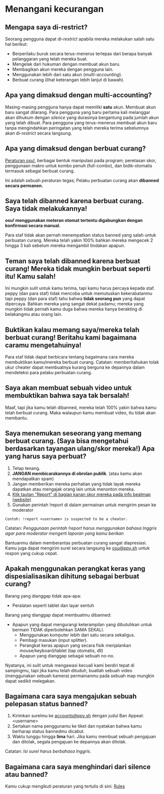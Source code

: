 # Menangani kecurangan

## Mengapa saya di-restrict?

Seorang pengguna dapat di-*restrict* apabila mereka melakukan salah satu hal berikut:

- Berperilaku buruk secara terus-menerus terlepas dari berapa banyak pelanggaran yang telah mereka buat.
- Mengelak dari hukuman dengan membuat akun baru.
- Membagikan akun mereka dengan pengguna lain.
- Menggunakan lebih dari satu akun (*multi-accounting*).
- Berbuat curang (lihat keterangan lebih lanjut di bawah).

## Apa yang dimaksud dengan multi-accounting?

Masing-masing pengguna hanya dapat memiliki **satu** akun. Membuat akun baru sangat dilarang. Para pengguna yang baru pertama kali melanggar akan dihukum dengan *silence* yang durasinya bergantung pada jumlah akun yang telah dibuat. Para pengguna yang terus-menerus membuat akun baru tanpa mengindahkan peringatan yang telah mereka terima sebelumnya akan di-*restrict* secara langsung.

## Apa yang dimaksud dengan berbuat curang?

[Peraturan osu!](/wiki/Rules), berbagai bentuk manipulasi pada program; peretasan skor, penggunaan makro untuk kombo penuh (full-combo), dan bidik-otomatis termasuk sebagai berbuat curang.

Ini adalah sebuah peraturan tegas; Pelaku perbuatan curang akan **dibanned secara permanen.**

## Saya telah dibanned karena berbuat curang. Saya tidak melakukannya!

**osu! menggunakan meteran otomat tertentu digabungkan dengan konfirmasi secara manual.**

Para staf tidak akan pernah menempatkan status banned yang salah untuk perbuatan curang. Mereka telah yakin 100% bahkan mereka mengecek 2 hingga 3 kali sebelum mereka mengambil tindakan apapun.

## Teman saya telah dibanned karena berbuat curang! Mereka tidak mungkin berbuat seperti itu! Kamu salah!

Ini mungkin sulit untuk kamu terima, tapi kamu harus percaya kepada staf. peppy (dan para staf) tidak mencoba untuk memutuskan kekerabatanmu tapi peppy (dan para staf) tahu bahwa **tidak seorang pun** yang dapat dipercaya. Bahkan mereka yang sangat dekat padamu; mereka yang mungkin tidak pernah kamu duga bahwa mereka hanya berakting di belakangmu atau orang lain.

## Buktikan kalau memang saya/mereka telah berbuat curang! Beritahu kami bagaimana caramu mengetahuinya!

Para staf tidak dapat berbicara tentang bagaimana cara mereka membuktikan kamu/mereka berbuat curang. Catatan: memberitahukan tolak ukur cheater dapat membuatnya kurang berguna ke depannya dalam mendeteksi para pelaku perbuatan curang.

## Saya akan membuat sebuah video untuk membuktikan bahwa saya tak bersalah!

Maaf, tapi jika kamu telah dibanned, mereka telah 100% yakin bahwa kamu telah berbuat curang. Maka walaupun kamu membuat video, itu tidak akan membantu.

## Saya menemukan seseorang yang memang berbuat curang. (Saya bisa mengetahui berdasarkan tayangan ulang/skor mereka!) Apa yang harus saya perbuat?

1. Tetap tenang.
2. **JANGAN membicarakannya di obrolan publik**. (atau kamu akan mendapatkan spam)
3. Jangan memberikan mereka perhatian yang tidak layak mereka dapatkan atau mengajak orang lain untuk menonton mereka.
4. [Klik tautan "Report" di bagian kanan skor mereka pada info beatmap (website)](https://puu.sh/jAwxU/ff27ba387e.png)
5. Gunakan perintah !report di dalam permainan untuk mengirim pesan ke moderator

`Contoh: !report <username> is suspected to be a cheater.`

Catatan: *Penggunaan perintah !report harus menggunakan bahasa Inggris agar para moderator mengerti laporan yang kamu berikan*

Bantuanmu dalam memberantas perbuatan curang sangat diapresiasi. Kamu juga dapat mengirim surel secara langsung ke [osu@ppy.sh](mailto:osu@ppy.sh) untuk respon yang cukup cepat.

## Apakah menggunakan perangkat keras yang dispesialisasikan dihitung sebagai berbuat curang?

Barang yang dianggap tidak apa-apa:

- Peralatan seperti tablet dan layar sentuh

Barang yang dianggap dapat membuatmu dibanned:

- Apapun yang dapat mengurangi keterampilan yang dibutuhkan untuk bermain TIDAK diperbolehkan SAMA SEKALI.
  - Menggunakan komputer lebih dari satu secara sekaligus.
  - Pembagi masukan (input splitter).
  - Perangkat keras apapun yang secara fisik menjalankan mouse/keyboard/tablet (tap otomatis, dll)
  - Apapun yang dianggap sebagai sebuah no-no.

Nyatanya, ini sulit untuk mengawasi kecuali kami berdiri tepat di sampingmu, tapi jika kamu telah dituduh, buatlah sebuah video (menggunakan sebuah kamera) permainanmu pada sebuah map mungkin dapat sedikit melegakan.

## Bagaimana cara saya mengajukan sebuah pelepasan status banned?

1. Kirimkan surelmu ke [accounts@ppy.sh](mailto:accounts@ppy.sh) dengan judul Ban Appeal: \<username\>
2. Sertakan nama penggunamu ke tiket dan nyatakan bahwa kamu berharap status bannedmu dicabut.
3. Waktu tunggu hingga **lima** hari. Jika kamu membuat sebuah pengajuan dan ditolak, segala pengajuan ke depannya akan ditolak.

Catatan: *Isi surel harus berbahasa Inggris.*

## Bagaimana cara saya menghindari dari silence atau banned?

Kamu cukup mengikuti peraturan yang tertulis di sini: [Rules](/wiki/Rules)
